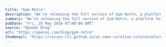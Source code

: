 ```yaml
---
title: "Gym Retro"
description: "We’re releasing the full version of Gym Retro, a platform for reinforcement learning research on games. This brings our publicly-released game count from around 70 Atari games and 30 Sega games to over 1,000 games across a variety of backing emulators. We’re also releasing the tool we use to add new games to the platform."
summary: "We’re releasing the full version of Gym Retro, a platform for reinforcement learning research on games. This brings our publicly-released game count from around 70 Atari games and 30 Sega games to over 1,000 games across a variety of backing emulators. We’re also releasing the tool we use to add new games to the platform."
pubDate: "Fri, 25 May 2018 07:00:00 GMT"
source: "OpenAI Blog"
url: "https://openai.com/blog/gym-retro"
thumbnail: "https://raisex-llc.github.io/ai-news-curation-site/assets/openai_logo.png"
---
```


